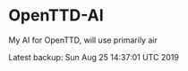 # OpenTTD-AI
My AI for OpenTTD, will use primarily air

Latest backup: Sun Aug 25 14:37:01 UTC 2019
